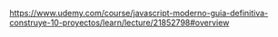 https://www.udemy.com/course/javascript-moderno-guia-definitiva-construye-10-proyectos/learn/lecture/21852798#overview